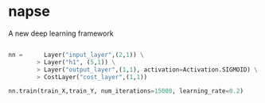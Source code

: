 # napse
A new deep learning framework


```python

nn =      Layer("input_layer",(2,1)) \
        > Layer("h1", (5,1)) \
        > Layer("output_layer",(1,1), activation=Activation.SIGMOID) \
        > CostLayer("cost_layer",(1,1))

nn.train(train_X,train_Y, num_iterations=15000, learning_rate=0.2)

```
